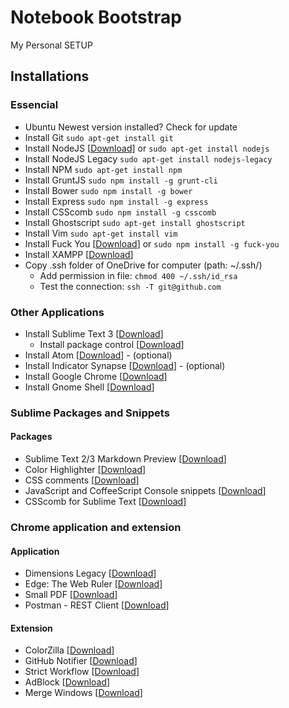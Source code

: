 # Notebook Bootstrap

My Personal SETUP

## Installations

### Essencial

* Ubuntu Newest version installed? Check for update
* Install Git `sudo apt-get install git`
* Install NodeJS [[Download](http://nodejs.org/download/)] or `sudo apt-get install nodejs`
* Install NodeJS Legacy `sudo apt-get install nodejs-legacy`
* Install NPM `sudo apt-get install npm`
* Install GruntJS `sudo npm install -g grunt-cli`
* Install Bower `sudo npm install -g bower`
* Install Express `sudo npm install -g express`
* Install CSScomb `sudo npm install -g csscomb`
* Install Ghostscript `sudo apt-get install ghostscript`
* Install Vim `sudo apt-get install vim`
* Install Fuck You [[Download](https://github.com/robotlolita/fuck-you)] or `sudo npm install -g fuck-you`
* Install XAMPP [[Download](https://www.apachefriends.org/pt_br/download.html)]
* Copy .ssh folder of OneDrive for computer (path: ~/.ssh/)
  - Add permission in file: `chmod 400 ~/.ssh/id_rsa`
  - Test the connection: `ssh -T git@github.com`

### Other Applications

* Install Sublime Text 3 [[Download](http://www.sublimetext.com/3)]
  - Install package control [[Download](https://sublime.wbond.net/installation#st3)]
* Install Atom [[Download](https://gist.github.com/brenopolanski/35b8223d5297e11e1afc)] - (optional)
* Install Indicator Synapse [[Download](https://gist.github.com/brenopolanski/cb56125da4fede7a8abf)] - (optional)
* Install Google Chrome [[Download](https://www.google.com.br/chrome/index.html?hl=pt-BR&brand=CHNG&utm_source=pt-BR-hpp&utm_medium=hpp&utm_campaign=pt-BR)]
* Install Gnome Shell [[Download](https://gist.github.com/brenopolanski/2b0596c05d9cf6efc37d)]

### Sublime Packages and Snippets

#### Packages

* Sublime Text 2/3 Markdown Preview [[Download](https://github.com/revolunet/sublimetext-markdown-preview)]
* Color Highlighter [[Download](https://github.com/Monnoroch/ColorHighlighter)]
* CSS comments [[Download](https://github.com/brenopolanski/css-comments-sublime-snippets)]
* JavaScript and CoffeeScript Console snippets [[Download](https://github.com/caiogondim/js-console-sublime-snippets)]
* CSScomb for Sublime Text [[Download](https://github.com/csscomb/sublime-csscomb)]

### Chrome application and extension

#### Application

* Dimensions Legacy [[Download](https://chrome.google.com/webstore/detail/dimensions-legacy/hdmihohhdcbejdkidbfijmfehjbnmifk?utm_source=chrome-ntp-icon)]
* Edge: The Web Ruler [[Download](https://chrome.google.com/webstore/detail/edge-the-web-ruler/njlkegdphefeellhaongiopcfgcinikh?utm_source=chrome-ntp-icon)]
* Small PDF [[Download](https://chrome.google.com/webstore/detail/merge-pdf-smallpdfcom/nbhibnjbbdkflfklbdpgbifkhcielgcm?utm_source=chrome-ntp-icon)]
* Postman - REST Client [[Download](https://chrome.google.com/webstore/detail/postman-rest-client/fdmmgilgnpjigdojojpjoooidkmcomcm?utm_source=chrome-ntp-icon)]

#### Extension

* ColorZilla [[Download](https://chrome.google.com/webstore/detail/colorzilla/bhlhnicpbhignbdhedgjhgdocnmhomnp?utm_source=chrome-ntp-icon)]
* GitHub Notifier [[Download](https://chrome.google.com/webstore/detail/github-notifier/lmjdlojahmbbcodnpecnjnmlddbkjhnn?utm_source=chrome-ntp-icon)]
* Strict Workflow [[Download](https://chrome.google.com/webstore/detail/strict-workflow/cgmnfnmlficgeijcalkgnnkigkefkbhd?utm_source=chrome-ntp-icon)]
* AdBlock [[Download](https://chrome.google.com/webstore/detail/adblock/gighmmpiobklfepjocnamgkkbiglidom?utm_source=chrome-ntp-icon)]
* Merge Windows [[Download](https://chrome.google.com/webstore/detail/merge-windows/kbpinmnkhfkoidiinmapkhifnfoiklkb?utm_source=chrome-ntp-icon)]
